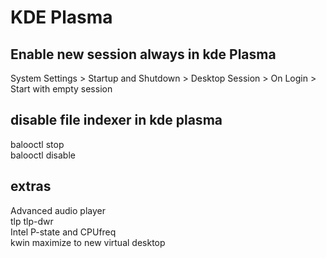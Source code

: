 # KDE Plasma

## Enable new session always in kde Plasma

System Settings > Startup and Shutdown > Desktop Session > On Login > Start with empty session  


## disable file indexer in kde plasma

balooctl stop  
balooctl disable  


## extras
Advanced audio player  
tlp tlp-dwr  
Intel P-state and CPUfreq  
kwin maximize to new virtual desktop  

